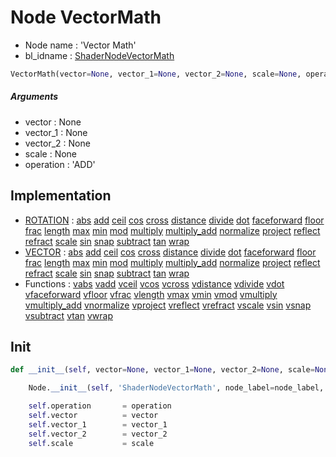 # Node VectorMath

- Node name : 'Vector Math'
- bl_idname : [ShaderNodeVectorMath](https://docs.blender.org/api/current/bpy.types.ShaderNodeVectorMath.html)


``` python
VectorMath(vector=None, vector_1=None, vector_2=None, scale=None, operation='ADD', node_label=None, node_color=None, **kwargs)
```
##### Arguments

- vector : None
- vector_1 : None
- vector_2 : None
- scale : None
- operation : 'ADD'

## Implementation

- [ROTATION](/docs/GeoNodes/socket_ROTATION.md) : [abs](/docs/GeoNodes/socket_ROTATION.md#abs) [add](/docs/GeoNodes/socket_ROTATION.md#add) [ceil](/docs/GeoNodes/socket_ROTATION.md#ceil) [cos](/docs/GeoNodes/socket_ROTATION.md#cos) [cross](/docs/GeoNodes/socket_ROTATION.md#cross) [distance](/docs/GeoNodes/socket_ROTATION.md#distance) [divide](/docs/GeoNodes/socket_ROTATION.md#divide) [dot](/docs/GeoNodes/socket_ROTATION.md#dot) [faceforward](/docs/GeoNodes/socket_ROTATION.md#faceforward) [floor](/docs/GeoNodes/socket_ROTATION.md#floor) [frac](/docs/GeoNodes/socket_ROTATION.md#frac) [length](/docs/GeoNodes/socket_ROTATION.md#length) [max](/docs/GeoNodes/socket_ROTATION.md#max) [min](/docs/GeoNodes/socket_ROTATION.md#min) [mod](/docs/GeoNodes/socket_ROTATION.md#mod) [multiply](/docs/GeoNodes/socket_ROTATION.md#multiply) [multiply_add](/docs/GeoNodes/socket_ROTATION.md#multiply_add) [normalize](/docs/GeoNodes/socket_ROTATION.md#normalize) [project](/docs/GeoNodes/socket_ROTATION.md#project) [reflect](/docs/GeoNodes/socket_ROTATION.md#reflect) [refract](/docs/GeoNodes/socket_ROTATION.md#refract) [scale](/docs/GeoNodes/socket_ROTATION.md#scale) [sin](/docs/GeoNodes/socket_ROTATION.md#sin) [snap](/docs/GeoNodes/socket_ROTATION.md#snap) [subtract](/docs/GeoNodes/socket_ROTATION.md#subtract) [tan](/docs/GeoNodes/socket_ROTATION.md#tan) [wrap](/docs/GeoNodes/socket_ROTATION.md#wrap)
- [VECTOR](/docs/GeoNodes/socket_VECTOR.md) : [abs](/docs/GeoNodes/socket_VECTOR.md#abs) [add](/docs/GeoNodes/socket_VECTOR.md#add) [ceil](/docs/GeoNodes/socket_VECTOR.md#ceil) [cos](/docs/GeoNodes/socket_VECTOR.md#cos) [cross](/docs/GeoNodes/socket_VECTOR.md#cross) [distance](/docs/GeoNodes/socket_VECTOR.md#distance) [divide](/docs/GeoNodes/socket_VECTOR.md#divide) [dot](/docs/GeoNodes/socket_VECTOR.md#dot) [faceforward](/docs/GeoNodes/socket_VECTOR.md#faceforward) [floor](/docs/GeoNodes/socket_VECTOR.md#floor) [frac](/docs/GeoNodes/socket_VECTOR.md#frac) [length](/docs/GeoNodes/socket_VECTOR.md#length) [max](/docs/GeoNodes/socket_VECTOR.md#max) [min](/docs/GeoNodes/socket_VECTOR.md#min) [mod](/docs/GeoNodes/socket_VECTOR.md#mod) [multiply](/docs/GeoNodes/socket_VECTOR.md#multiply) [multiply_add](/docs/GeoNodes/socket_VECTOR.md#multiply_add) [normalize](/docs/GeoNodes/socket_VECTOR.md#normalize) [project](/docs/GeoNodes/socket_VECTOR.md#project) [reflect](/docs/GeoNodes/socket_VECTOR.md#reflect) [refract](/docs/GeoNodes/socket_VECTOR.md#refract) [scale](/docs/GeoNodes/socket_VECTOR.md#scale) [sin](/docs/GeoNodes/socket_VECTOR.md#sin) [snap](/docs/GeoNodes/socket_VECTOR.md#snap) [subtract](/docs/GeoNodes/socket_VECTOR.md#subtract) [tan](/docs/GeoNodes/socket_VECTOR.md#tan) [wrap](/docs/GeoNodes/socket_VECTOR.md#wrap)
- Functions : [vabs](/docs/GeoNodes/GeoNodesTree.md#vabs) [vadd](/docs/GeoNodes/GeoNodesTree.md#vadd) [vceil](/docs/GeoNodes/GeoNodesTree.md#vceil) [vcos](/docs/GeoNodes/GeoNodesTree.md#vcos) [vcross](/docs/GeoNodes/GeoNodesTree.md#vcross) [vdistance](/docs/GeoNodes/GeoNodesTree.md#vdistance) [vdivide](/docs/GeoNodes/GeoNodesTree.md#vdivide) [vdot](/docs/GeoNodes/GeoNodesTree.md#vdot) [vfaceforward](/docs/GeoNodes/GeoNodesTree.md#vfaceforward) [vfloor](/docs/GeoNodes/GeoNodesTree.md#vfloor) [vfrac](/docs/GeoNodes/GeoNodesTree.md#vfrac) [vlength](/docs/GeoNodes/GeoNodesTree.md#vlength) [vmax](/docs/GeoNodes/GeoNodesTree.md#vmax) [vmin](/docs/GeoNodes/GeoNodesTree.md#vmin) [vmod](/docs/GeoNodes/GeoNodesTree.md#vmod) [vmultiply](/docs/GeoNodes/GeoNodesTree.md#vmultiply) [vmultiply_add](/docs/GeoNodes/GeoNodesTree.md#vmultiply_add) [vnormalize](/docs/GeoNodes/GeoNodesTree.md#vnormalize) [vproject](/docs/GeoNodes/GeoNodesTree.md#vproject) [vreflect](/docs/GeoNodes/GeoNodesTree.md#vreflect) [vrefract](/docs/GeoNodes/GeoNodesTree.md#vrefract) [vscale](/docs/GeoNodes/GeoNodesTree.md#vscale) [vsin](/docs/GeoNodes/GeoNodesTree.md#vsin) [vsnap](/docs/GeoNodes/GeoNodesTree.md#vsnap) [vsubtract](/docs/GeoNodes/GeoNodesTree.md#vsubtract) [vtan](/docs/GeoNodes/GeoNodesTree.md#vtan) [vwrap](/docs/GeoNodes/GeoNodesTree.md#vwrap)

## Init

``` python
def __init__(self, vector=None, vector_1=None, vector_2=None, scale=None, operation='ADD', node_label=None, node_color=None, **kwargs):

    Node.__init__(self, 'ShaderNodeVectorMath', node_label=node_label, node_color=node_color, **kwargs)

    self.operation       = operation
    self.vector          = vector
    self.vector_1        = vector_1
    self.vector_2        = vector_2
    self.scale           = scale
```
